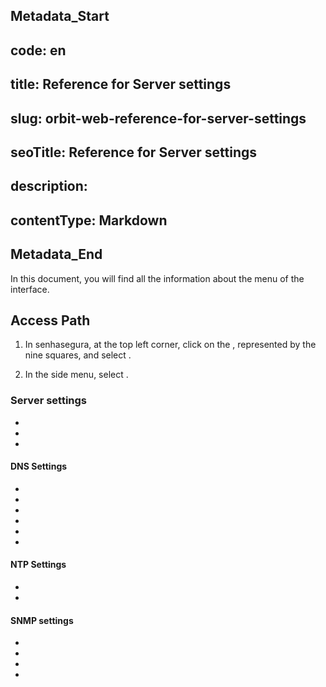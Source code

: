 ## Metadata_Start 
## code: en
## title: Reference for Server settings 
## slug: orbit-web-reference-for-server-settings 
## seoTitle: Reference for Server settings 
## description:  
## contentType: Markdown 
## Metadata_End
In this document, you will find all the information about the  menu of the  interface.

## Access Path

1. In senhasegura, at the top left corner, click on the , represented by the nine squares, and select .

1. In the side menu, select .

### Server settings
* 
* 
* 

#### DNS Settings

* 
* 
* 
* 
* 
* 

#### NTP  Settings

* 
* 

#### SNMP settings
* 
* 
* 
* 